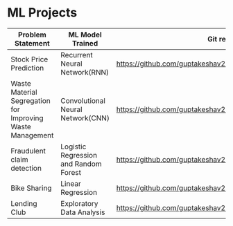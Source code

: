 # ML Projects

| Problem Statement | ML Model Trained | Git repository |
|-------------------|----------|----------------|
| Stock Price Prediction|Recurrent Neural Network(RNN)|https://github.com/guptakeshav24/RNN_Assg_Stock_Price_Prediction|
| Waste Material Segregation for Improving Waste Management|Convolutional Neural Network(CNN)|https://github.com/guptakeshav24/CNN_Waste_Segregation|
| Fraudulent claim detection | Logistic Regression and Random Forest | https://github.com/guptakeshav24/fraudulent_claim_detection |
| Bike Sharing|Linear Regression| https://github.com/guptakeshav24/bike_sharing|
| Lending Club|Exploratory Data Analysis|https://github.com/guptakeshav24/Lending_club_case_study|

